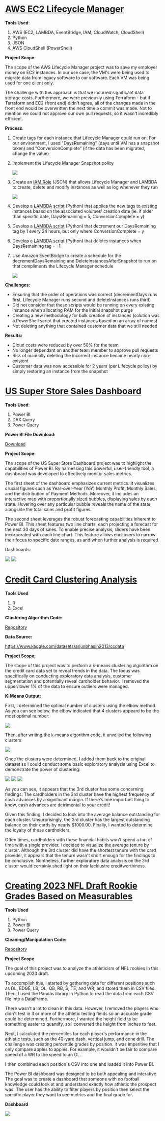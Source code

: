 # [AWS EC2 Lifecycle Manager](https://github.com/EvanWhittaker97/AWS_Lifecycle_Manager)

**Tools Used**:
1. AWS (EC2, LAMBDA, EventBridge, IAM, CloudWatch, CloudShell)
2. Python
3. JSON
4. AWS CloudShell (PowerShell)

**Project Scope:**

The scope of the AWS Lifecycle Manager project was to save my employer money on EC2 instances. In our use case, the VM's were being used to migrate data from legacy software to our software. Each VM was being used for one client only.

The challenge with this approach is that we incurred significant data storage costs. Furthermore, we were previously using Terraform - but if Terraform and EC2 (front end) didn't agree, all of the changes made in the front end would be overwritten the next time a commit was made. Not to mention we could not approve our own pull requests, so it wasn't incredibly efficient. 

**Process:**

1. Create tags for each instance that Lifecycle Manager could run on. For our environment, I used "DaysRemaining" (days until VM has a snapshot taken) and "ConversionComplete" (if the data has been migrated, change the value)
   
2. Implement the Lifecycle Manager Snapshot policy
   
   ![](https://raw.githubusercontent.com/EvanWhittaker97/AWS_Lifecycle_Manager/refs/heads/main/lifecycle.png)
   
3. Create an [IAM Role](https://github.com/EvanWhittaker97/AWS_Lifecycle_Manager/blob/main/IAM.txt) (JSON) that allows Lifecycle Manager and LAMBDA to create, delete and modify instances as well as log whenever they run
   
   ![](https://raw.githubusercontent.com/EvanWhittaker97/AWS_Lifecycle_Manager/refs/heads/main/log.png)
   
4. Develop a [LAMBDA script](https://github.com/EvanWhittaker97/AWS_Lifecycle_Manager/blob/main/TagAllVMs.txt) (Python) that applies the new tags to existing instances based on the associated volumes' creation date (ie. if older than specific date, DaysRemaining = 5, ConversionComplete = y)
   
5. Develop a [LAMBDA script](https://github.com/EvanWhittaker97/AWS_Lifecycle_Manager/blob/main/decrementDaysRemaining.txt) (Python) that decrement our DaysRemaining tag by 1 every 24 hours, but only where ConversionComplete = y
   
6. Develop a [LAMBDA script](https://github.com/EvanWhittaker97/AWS_Lifecycle_Manager/blob/main/deleteInstancesAfterSnapshot.txt) (Python) that deletes instances when DaysRemaining tag = -1
    
7. Use Amazon EventBridge to create a schedule for the decrementDaysRemaining and DeleteInstancesAfterSnapshot to run on that compliments the Lifecycle Manager schedule
   
   ![](https://raw.githubusercontent.com/EvanWhittaker97/AWS_Lifecycle_Manager/refs/heads/main/eventbridge.png)

**Challenges:**
- Ensuring that the order of operations was correct (decrementDays runs first, Lifecycle Manager runs second and deleteInstances runs third)
- Did not consider that these scripts would be running on every existing instance when allocating RAM for the initial snapshot purge
- Creating a new methodology for bulk creation of instances (solution was a PowerShell script that created instances based on an array of names)
- Not deleting anything that contained customer data that we still needed

**Results:**

- Cloud costs were reduced by over 50% for the team
- No longer dependant on another team member to approve pull requests
- Risk of manually deleting the incorrect instance became nearly non-existent
- Customer data was now accessible for 2 years (per Lifecycle policy) by simply restoring an instance from the snapshot 


# [US Super Store Sales Dashboard](https://github.com/EvanWhittaker97/SuperStore_Dashboard)

**Tools Used**:
1. Power BI
2. DAX Query
3. Power Query

**Power BI File Download:**

[Download](https://github.com/EvanWhittaker97/SuperStore_Dashboard/blob/main/dashboard.pbix)

**Project Scope:**

The scope of the US Super Store Dashboard project was to highlight the capabilities of Power BI. By harnessing this powerful, user-friendly tool, a dashboard was developed to effectively monitor sales metrics.

The first sheet of the dashboard emphasizes current metrics. It visualizes crucial figures such as Year-over-Year (YoY) Monthly Profit, Monthly Sales, and the distribution of Payment Methods. Moreover, it includes an interactive map with proportionally sized bubbles, displaying sales by each state. Hovering over any particular bubble reveals the name of the state, alongside the total sales and profit figures.

The second sheet leverages the robust forecasting capabilities inherent to Power BI. This sheet features two line charts, each projecting a forecast for the next 30 days of sales. To enable precise analysis, sliders have been incorporated with each line chart. This feature allows end-users to narrow their focus to specific date ranges, as and when further analysis is required.

Dashboards:

![](https://raw.githubusercontent.com/EvanWhittaker97/SuperStore_Dashboard/main/Dashboard_1.png)
![](https://raw.githubusercontent.com/EvanWhittaker97/SuperStore_Dashboard/main/Dashboard_2.png)

# [Credit Card Clustering Analysis](https://github.com/EvanWhittaker97/credit_card)

**Tools Used**
1. R
2. Excel

**Clustering Algorithm Code:**

[Repository](https://github.com/EvanWhittaker97/credit_card/blob/main/github_code.r)

**Data Source:**

https://www.kaggle.com/datasets/arjunbhasin2013/ccdata

**Project Scope:**

The scope of this project was to perform a k-means clustering algorithm on the credit card data set to reveal trends in the data. The focus was specifically on conducting exploratory data analysis, customer segmentation and potentially reveal cardholder behavior. I removed the upper/lower 1% of the data to ensure outliers were managed. 

**K-Means Output:**

First, I determined the optimal number of clusters using the elbow method. As you can see below, the elbow indicated that 4 clusters appeard to be the most optimal number:

![](https://raw.githubusercontent.com/EvanWhittaker97/credit_card/main/elbow_plot.png)

Then, after writing the k-means algorithm code, it unveiled the following clusters:

![](https://raw.githubusercontent.com/EvanWhittaker97/credit_card/main/clusters.png)

Once the clusters were determined, I added them back to the original dataset so I could conduct some basic exploratory analysis using Excel to demonstrate the power of clustering:

![](https://raw.githubusercontent.com/EvanWhittaker97/credit_card/main/Average_Cash_Advance_Frequency.png)
![](https://raw.githubusercontent.com/EvanWhittaker97/credit_card/main/average_balance.png)
![](https://raw.githubusercontent.com/EvanWhittaker97/credit_card/main/average_tenure.png)

As you can see, it appears that the 3rd cluster has some concerning findings. The cardholders in the 3rd cluster have the highest frequency of cash advances by a significant margin. If there's one important thing to know, cash advances are detrimental to your credit!

Given this finding, I decided to look into the average balance outstanding for each cluster. Unsurprisingly, the 3rd cluster has the largest outstanding balance on their cards by nearly $1000.00. Finally, I wanted to determine the loyalty of these cardholders. 

Often times, cardholders with these financial habits won't spend a ton of time with a single provider. I decided to visualize the average tenure by cluster. Although the 3rd cluster did have the shortest tenure with the card provider, it appears that the tenure wasn't short enough for the findings to be conclusive. Nontheless, further exploratory data analysis on the 3rd cluster would certainly shed light on their lacklustre creditworthiness. 

# [Creating 2023 NFL Draft Rookie Grades Based on Measurables ](https://github.com/EvanWhittaker97/2023_NFL_Draft)

**Tools Used**
1. Python
2. Power BI
3. Power Query

**Cleaning/Manipulation Code:**

[Repository](https://github.com/EvanWhittaker97/2023_NFL_Draft/blob/main/Data_Manipulation_Cleaning)

**Project Scope**

The goal of this project was to analyze the athleticism of NFL rookies in this upcoming 2023 draft. 

To accomplish this, I started by gathering data for different positions such as DL, EDGE, LB, OL, QB, RB, S, TE, and WR, and stored them in CSV files. Then, I used the Pandas library in Python to read the data from each CSV file into a DataFrame.

There wasn't a lot to clean in this data. However, I removed the players who didn't test in 3 or more of the athletic testing fields so an accurate grade could be determined. Furthermore, I wanted the height field to be something easier to quantify, so I converted the height from inches to feet. 

Next, I calculated the percentiles for each player's performance in the athletic tests, such as the 40-yard dash, vertical jump, and cone drill. The challenge was creating percentile grades by position. It was imperitive that I only compare apples to apples. For example, it wouldn't be fair to compare speed of a WR to the speed to an OL. 

I then combined each position's CSV into one and loaded it into Power BI.

The Power BI dashboard was designed to be both appealing and interative. The goal was to create a dashboard that someone with no football knowledge could look at and understand exactly how athletic the prospect was. The user has the ability to filter players by position then select the specific player they want to see metrics and the final grade for. 

**Dashboard**

![](https://raw.githubusercontent.com/EvanWhittaker97/2023_NFL_Draft/main/player_profile.png)
